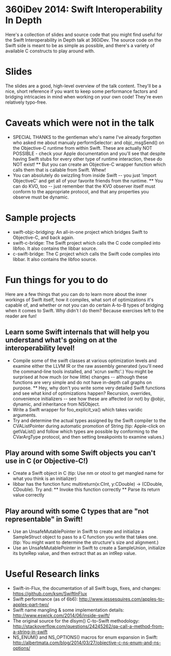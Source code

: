 360iDev 2014: Swift Interoperability In Depth
====

Here's a collection of slides and source code that you might find useful for the Swift Interoperability in Depth talk at 360iDev. The source code on the Swift side is meant to be as simple as possible, and there's a variety of available C constructs to play around with.

Slides
===
The slides are a good, high-level overview of the talk content. They'll be a nice, short reference if you want to keep some performance factors and bridging intricacies in mind when working on your own code! They're even relatively typo-free.

Caveats which were not in the talk
===
* SPECIAL THANKS to the gentleman who's name I've already forgotten who asked me about manualy performSelector: and objc_msgSend() on the Objective-C runtime from within Swift. These are actually NOT POSSIBLE - check your Apple documentation and you'll see that despite having Swift stubs for every other type of runtime interaction, these do NOT exist!
** But you can create an Objective-C wrapper function which calls them that is callable from Swift. Whew!
* You can absolutely do swizzling from inside Swift -- you just 'import ObjectiveC' and get all of your favorite friends from the runtime.
** You can do KVO, too -- just remember that the KVO observer itself must conform to the appropriate protocol, and that any properties you observe must be dynamic.

Sample projects
===

* swift-objc-bridging: An all-in-one project which bridges Swift to Objective-C, and back again.
* swift-c-bridge: The Swift project which calls the C code compiled into libfoo. It also contains the libbar source.
* c-swift-bridge: The C project which calls the Swift code compiles into libbar. It also contains the libfoo source.

Fun things for you to do
===
Here are a few things that you can do to learn more about the inner workings of Swift itself, how it compiles, what sort of optimizations it's capable of, and whether or not you can do certain A-to-B types of bridging when it comes to Swift. Why didn't I do them? Because exercises left to the reader are fun!

## Learn some Swift internals that will help you understand what's going on at the interoperability level!
* Compile some of the swift classes at various optimization levels and examine either the LLVM IR or the raw assembly generated (you'll need the command-line tools installed, and 'xcrun swiftc'.) You might be surprised at how much (or how little) changes -- although these functions are very simple and do not have in-depth call graphs on purpose.
** Hey, why don't you write some very detailed Swift functions and see what kind of optimizations happen? Recursion, overrides, convenience initializers -- see how these are affected (or not) by @objc, dynamic, and inheritance from NSObject.
* Write a Swift wrapper for foo_explicit_va() which takes varidic arguments.
* Try and determine the actual types assigned by the Swift compiler to the CVAListPointer during automatic promotion of String (tip: Apple-click on getVaList() and follow which types are possible by conforming to the CVarArgType protocol, and then setting breakpoints to examine values.)

## Play around with some Swift objects you can't use in C (or Objective-C!)
* Create a Swift object in C (tip: Use nm or otool to get mangled name for what you think is an initializer)
* libbar has the function func multireturn(x:CInt, y:CDouble) -> (CDouble, CDouble). Try and:
** Invoke this function correctly
** Parse its return value correctly

## Play around with some C types that are "not representable" in Swift!

* Use an UnsafeMutablePointer<Void> in Swift to create and initialize a SampleStruct object to pass to a C function you write that takes one. (tip: You might want to determine the structure's size and alignment.)
* Use an UnsafeMutablePointer<Void> in Swift to create a SampleUnion, initialize its byteRep value, and then extract that as an intRep value.


Useful Research links
====

* Swift-in-Flux, the documentation of all Swift bugs, fixes, and changes: https://github.com/ksm/SwiftInFlux
* Swift performance (as of 6b6): http://www.jessesquires.com/apples-to-apples-part-two/
* Swift name mangling & some implementation details: http://www.eswick.com/2014/06/inside-swift/
* The original source for the dlsym() C-to-Swift methodology: http://stackoverflow.com/questions/24245262/qa-call-a-method-from-a-string-in-swift
* NS_ENUM() and NS_OPTIONS() macros for enum expansion in Swift: http://albertmata.com/blog/2014/03/27/objective-c-ns-enum-and-ns-options/